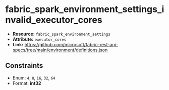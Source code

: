 # fabric_spark_environment_settings_invalid_executor_cores

- **Resource:** `fabric_spark_environment_settings`
- **Attribute:** `executor_cores`
- **Link:** https://github.com/microsoft/fabric-rest-api-specs/tree/main/environment/definitions.json

## Constraints
- Enum: ``4``, ``8``, ``16``, ``32``, ``64``
- Format: **int32**
